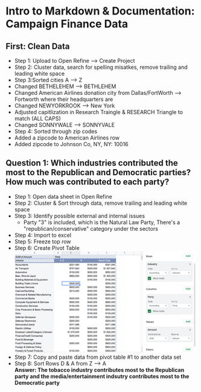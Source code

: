 # Intro to Markdown & Documentation: Campaign Finance Data

## First: Clean Data
* Step 1: Upload to Open Refine --> Create Project
* Step 2: Cluster data, search for spelling misatkes, remove trailing and leading white space
* Step 3:Sorted cities A --> Z
 * Changed BETHELEHEM --> BETHLEHEM
 * Changed American Airlines donation city from Dallas/FortWorth --> Fortworth where their headquarters are
 * Changed NEWYORKROOK --> New York
 * Adjusted capitlization in Research Traingle & RESEARCH Triangle to match (ALL CAPS)
 * Changed SONNYWALE --> SONNYVALE
* Step 4: Sorted through zip codes
 * Added a zipcode to American Airlines row 
 * Added zipcode to Johnson Co, NY, NY: 10016

## Question 1: Which industries contributed the most to the Republican and Democratic parties? How much was contributed to each party?
* Step 1: Open data sheet in Open Refine
* Step 2: Cluster & Sort through data, remove trailing and leading white space 
* Step 3: Identify possible external and internal issues
  * Party "3" is included, which is the Natural Law Party, There's a "republican/conservative" category under the sectors
* Step 4: Import to excel
* Step 5: Freeze top row
* Step 6: Create Pivot Table
!['PT1.JPG', 'Pivot Table Table for Question #1'](/PT1.JPG)
* Step 7: Copy and paste data from pivot table #1 to another data set
* Step 8: Sort Rows D & A from Z --> A </br>
**Answer: The tobacco industry contributes most to the Republican party and the media/entertainment indsutry contributes most to the Democratic party** </br>

